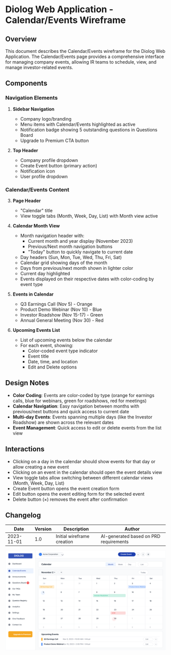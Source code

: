 # Diolog Web Application - Calendar/Events Wireframe

## Overview
This document describes the Calendar/Events wireframe for the Diolog Web Application. The Calendar/Events page provides a comprehensive interface for managing company events, allowing IR teams to schedule, view, and manage investor-related events.

## Components

### Navigation Elements
1. **Sidebar Navigation**
   - Company logo/branding
   - Menu items with Calendar/Events highlighted as active
   - Notification badge showing 5 outstanding questions in Questions Board
   - Upgrade to Premium CTA button

2. **Top Header**
   - Company profile dropdown
   - Create Event button (primary action)
   - Notification icon
   - User profile dropdown

### Calendar/Events Content

3. **Page Header**
   - "Calendar" title
   - View toggle tabs (Month, Week, Day, List) with Month view active

4. **Calendar Month View**
   - Month navigation header with:
     - Current month and year display (November 2023)
     - Previous/Next month navigation buttons
     - "Today" button to quickly navigate to current date
   - Day headers (Sun, Mon, Tue, Wed, Thu, Fri, Sat)
   - Calendar grid showing days of the month
   - Days from previous/next month shown in lighter color
   - Current day highlighted
   - Events displayed on their respective dates with color-coding by event type

5. **Events in Calendar**
   - Q3 Earnings Call (Nov 5) - Orange
   - Product Demo Webinar (Nov 10) - Blue
   - Investor Roadshow (Nov 15-17) - Green
   - Annual General Meeting (Nov 30) - Red

6. **Upcoming Events List**
   - List of upcoming events below the calendar
   - For each event, showing:
     - Color-coded event type indicator
     - Event title
     - Date, time, and location
     - Edit and Delete options

## Design Notes

- **Color Coding**: Events are color-coded by type (orange for earnings calls, blue for webinars, green for roadshows, red for meetings)
- **Calendar Navigation**: Easy navigation between months with previous/next buttons and quick access to current date
- **Multi-day Events**: Events spanning multiple days (like the Investor Roadshow) are shown across the relevant dates
- **Event Management**: Quick access to edit or delete events from the list view

## Interactions

- Clicking on a day in the calendar should show events for that day or allow creating a new event
- Clicking on an event in the calendar should open the event details view
- View toggle tabs allow switching between different calendar views (Month, Week, Day, List)
- Create Event button opens the event creation form
- Edit button opens the event editing form for the selected event
- Delete button (×) removes the event after confirmation

## Changelog

| Date | Version | Description | Author |
|------|---------|-------------|--------|
| 2023-11-01 | 1.0 | Initial wireframe creation | AI-generated based on PRD requirements |

![Calendar/Events Wireframe](diolog-web-calendar-events.svg)